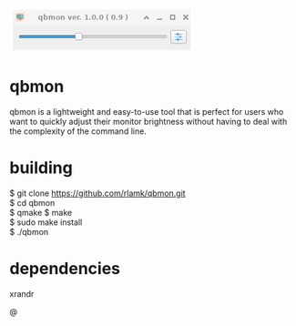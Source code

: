 ![My Image](imgs/screenshot.png )

# qbmon
qbmon is a lightweight and easy-to-use tool that is perfect for users who want to quickly adjust their monitor brightness without having to deal with the complexity of the command line.

# building 
$ git clone https://github.com/rlamk/qbmon.git  
$ cd qbmon  
$ qmake 
$ make<br>
$ sudo make install  
$ ./qbmon  

# dependencies
xrandr

@